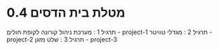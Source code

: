 # מטלת בית הדסים 0.4
תרגיל 1 : מערכת ניהול קורונה לקופת חולים - project-1
תרגיל 2 : מגדלי טוויטר - project-2
תרגיל 3 : שלט מזגן - project-3
